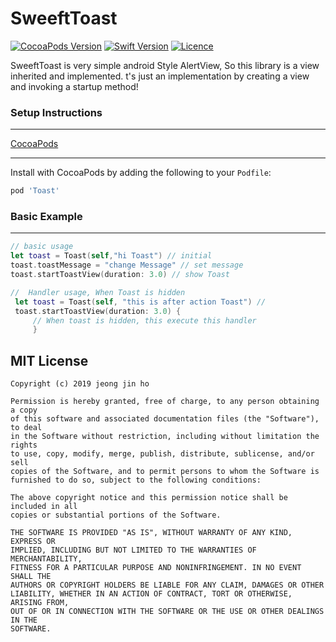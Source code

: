 
SweeftToast
=============
[![CocoaPods Version](https://img.shields.io/badge/version-v0.0.3-green.svg)](https://github.com/jeongjinho/SweeftToast)
[![Swift Version](https://img.shields.io/badge/swift-4.2-orange.svg)](https://github.com/jeongjinho/SweeftToast)
[![Licence](http://img.shields.io/badge/license-MIT-brightgreen.svg)](https://github.com/jeongjinho/SweeftToast)

SweeftToast is very simple android Style AlertView, So this library is a view inherited and implemented.
t's just an implementation by creating a view and invoking a startup method!





### Setup Instructions

---------------

[CocoaPods](http://cocoaPods.org)

------------------

Install with CocoaPods by adding the following to your `Podfile`:

```ruby
pod 'Toast'
```



### Basic Example

-------

```swift
// basic usage
let toast = Toast(self,"hi Toast") // initial
toast.toastMessage = "change Message" // set message
toast.startToastView(duration: 3.0) // show Toast

//  Handler usage, When Toast is hidden 
 let toast = Toast(self, "this is after action Toast") //
 toast.startToastView(duration: 3.0) {
     // When toast is hidden, this execute this handler
     }
```



MIT License
-----------

    Copyright (c) 2019 jeong jin ho
    
    Permission is hereby granted, free of charge, to any person obtaining a copy
    of this software and associated documentation files (the "Software"), to deal
    in the Software without restriction, including without limitation the rights
    to use, copy, modify, merge, publish, distribute, sublicense, and/or sell
    copies of the Software, and to permit persons to whom the Software is
    furnished to do so, subject to the following conditions:
    
    The above copyright notice and this permission notice shall be included in all
    copies or substantial portions of the Software.
    
    THE SOFTWARE IS PROVIDED "AS IS", WITHOUT WARRANTY OF ANY KIND, EXPRESS OR
    IMPLIED, INCLUDING BUT NOT LIMITED TO THE WARRANTIES OF MERCHANTABILITY,
    FITNESS FOR A PARTICULAR PURPOSE AND NONINFRINGEMENT. IN NO EVENT SHALL THE
    AUTHORS OR COPYRIGHT HOLDERS BE LIABLE FOR ANY CLAIM, DAMAGES OR OTHER
    LIABILITY, WHETHER IN AN ACTION OF CONTRACT, TORT OR OTHERWISE, ARISING FROM,
    OUT OF OR IN CONNECTION WITH THE SOFTWARE OR THE USE OR OTHER DEALINGS IN THE
    SOFTWARE.
